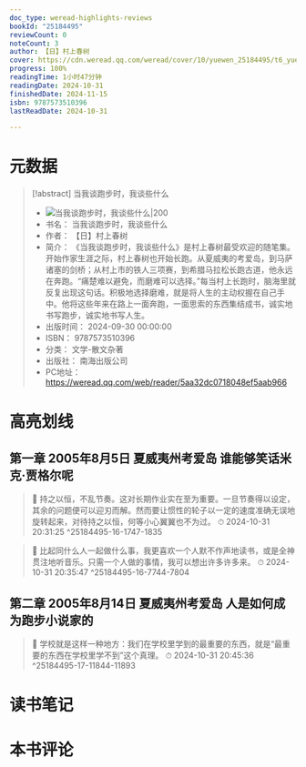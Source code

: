 ```yaml
---
doc_type: weread-highlights-reviews
bookId: "25184495"
reviewCount: 0
noteCount: 3
author: 【日】村上春树
cover: https://cdn.weread.qq.com/weread/cover/10/yuewen_25184495/t6_yuewen_251844951740049944.jpg
progress: 100%
readingTime: 1小时47分钟
readingDate: 2024-10-31
finishedDate: 2024-11-15
isbn: 9787573510396
lastReadDate: 2024-10-31

---
```

# 元数据
> [!abstract] 当我谈跑步时，我谈些什么
> - ![ 当我谈跑步时，我谈些什么|200](https://cdn.weread.qq.com/weread/cover/10/yuewen_25184495/t6_yuewen_251844951740049944.jpg)
> - 书名： 当我谈跑步时，我谈些什么
> - 作者： 【日】村上春树
> - 简介： 《当我谈跑步时，我谈些什么》是村上春树最受欢迎的随笔集。开始作家生涯之际，村上春树也开始长跑。从夏威夷的考爱岛，到马萨诸塞的剑桥；从村上市的铁人三项赛，到希腊马拉松长跑古道，他永远在奔跑。“痛楚难以避免，而磨难可以选择。”每当村上长跑时，脑海里就反复出现这句话。积极地选择磨难，就是将人生的主动权握在自己手中。他将这些年来在路上一面奔跑，一面思索的东西集结成书，诚实地书写跑步，诚实地书写人生。
> - 出版时间： 2024-09-30 00:00:00
> - ISBN： 9787573510396
> - 分类： 文学-散文杂著
> - 出版社： 南海出版公司
> - PC地址：https://weread.qq.com/web/reader/5aa32dc0718048ef5aab966

# 高亮划线

## 第一章 2005年8月5日 夏威夷州考爱岛 谁能够笑话米克·贾格尔呢

> 📌 持之以恒，不乱节奏。这对长期作业实在至为重要。一旦节奏得以设定，其余的问题便可以迎刃而解。然而要让惯性的轮子以一定的速度准确无误地旋转起来，对待持之以恒，何等小心翼翼也不为过。 
> ⏱ 2024-10-31 20:31:25 ^25184495-16-1747-1835

> 📌 比起同什么人一起做什么事，我更喜欢一个人默不作声地读书，或是全神贯注地听音乐。只需一个人做的事情，我可以想出许多许多来。 
> ⏱ 2024-10-31 20:35:47 ^25184495-16-7744-7804

## 第二章 2005年8月14日 夏威夷州考爱岛 人是如何成为跑步小说家的

> 📌 学校就是这样一种地方：我们在学校里学到的最重要的东西，就是“最重要的东西在学校里学不到”这个真理。 
> ⏱ 2024-10-31 20:45:36 ^25184495-17-11844-11893

# 读书笔记

# 本书评论

